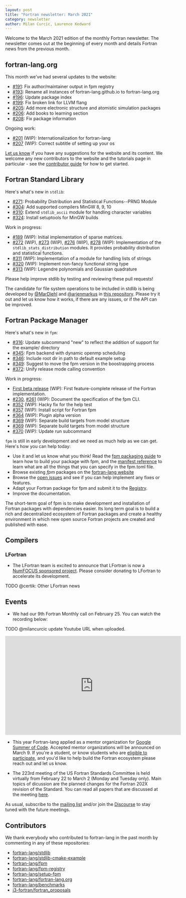 ```yaml
---
layout: post
title: "Fortran newsletter: March 2021"
category: newsletter
author: Milan Curcic, Laurence Kedward
---
```


Welcome to the March 2021 edition of the monthly Fortran newsletter.
The newsletter comes out at the beginning of every month and details
Fortran news from the previous month.

<ul id="page-nav"></ul>

## fortran-lang.org

This month we've had several updates to the website:

* [#191](https://github.com/fortran-lang/fortran-lang.org/pull/191):
  Fix author/maintainer output in fpm registry
* [#193](https://github.com/fortran-lang/fortran-lang.org/pull/193):
  Rename all instances of fortran-lang.github.io to fortran-lang.org
* [#196](https://github.com/fortran-lang/fortran-lang.org/pull/196):
  Update package index
* [#199](https://github.com/fortran-lang/fortran-lang.org/pull/199):
  Fix broken link for LLVM flang
* [#205](https://github.com/fortran-lang/fortran-lang.org/pull/205):
  Add more electronic structure and atomistic simulation packages
* [#206](https://github.com/fortran-lang/fortran-lang.org/pull/206):
  Add books to learning section
* [#208](https://github.com/fortran-lang/fortran-lang.org/pull/208):
  Fix package information

Ongoing work:

* [#201](https://github.com/fortran-lang/fortran-lang.org/pull/201) (WIP):
  Internationalization for fortran-lang
* [#207](https://github.com/fortran-lang/fortran-lang.org/issues/207) (WIP):
  Correct subtitle of setting up your os

[Let us know](https://github.com/fortran-lang/fortran-lang.org/issues) if you have any suggestions for the website and its content.
We welcome any new contributors to the website and the tutorials page in particular - see the [contributor guide](https://github.com/fortran-lang/fortran-lang.org/blob/master/CONTRIBUTING.md) for how to get started.

## Fortran Standard Library

Here's what's new in `stdlib`:

* [#271](https://github.com/fortran-lang/stdlib/pull/271):
  Probability Distribution and Statistical Functions--PRNG Module
* [#304](https://github.com/fortran-lang/stdlib/pull/304):
  Add supported compilers MinGW 8, 9, 10
* [#310](https://github.com/fortran-lang/stdlib/pull/310):
  Extend `stdlib_ascii` module for handling character variables
* [#324](https://github.com/fortran-lang/stdlib/pull/324):
  Install setuptools for MinGW builds

Work in progress:

* [#189](https://github.com/fortran-lang/stdlib/pull/189) (WIP):
  Initial implementation of sparse matrices.
* [#272](https://github.com/fortran-lang/stdlib/pull/272) (WIP),
  [#273](https://github.com/fortran-lang/stdlib/pull/273) (WIP),
  [#276](https://github.com/fortran-lang/stdlib/pull/276) (WIP),
  [#278](https://github.com/fortran-lang/stdlib/pull/278) (WIP):
  Implementation of the `stdlib_stats_distribution` modules.
  It provides probability distribution and statistical functions.
* [#311](https://github.com/fortran-lang/stdlib/pull/311) (WIP):
  Implementation of a module for handling lists of strings
* [#320](https://github.com/fortran-lang/stdlib/pull/320) (WIP):
  Implement non-fancy functional string type
* [#313](https://github.com/fortran-lang/stdlib/pull/313) (WIP):
  Legendre polynomials and Gaussian quadrature

Please help improve stdlib by testing and reviewing these pull requests!

The candidate for file system operations to be included in stdlib is being developed by
[@MarDiehl](https://github.com/MarDiehl) and [@arjenmarkus](https://github.com/arjenmarkus)
in [this repository](https://github.com/MarDiehl/stdlib_os).
Please try it out and let us know how it works, if there are any issues, or if the API can be improved.

## Fortran Package Manager

Here's what's new in `fpm`:

* [#316](https://github.com/fortran-lang/fpm/pull/316):
  Update subcommand "new" to reflect the addition of support for the example/ directory
* [#345](https://github.com/fortran-lang/fpm/pull/345):
  Fpm backend with dynamic openmp scheduling
* [#346](https://github.com/fortran-lang/fpm/pull/346):
  Include root dir in path to default example setup
* [#349](https://github.com/fortran-lang/fpm/pull/349):
  Suggest to move the fpm version in the boostrapping process
* [#372](https://github.com/fortran-lang/fpm/pull/372):
  Unify release mode calling convention

Work in progress:

* [First beta release](https://github.com/fortran-lang/fpm/milestone/1) (WIP):
  First feature-complete release of the Fortran implementation.
* [#230](https://github.com/fortran-lang/fpm/pull/230),
  [#261](https://github.com/fortran-lang/fpm/pull/261) (WIP):
  Document the specification of the fpm CLI.
* [#352](https://github.com/fortran-lang/fpm/pull/352) (WIP):
  Hacky fix for the help test
* [#357](https://github.com/fortran-lang/fpm/pull/357) (WIP):
  Install script for Fortran fpm
* [#364](https://github.com/fortran-lang/fpm/pull/364) (WIP):
  Plugin alpha version
* [#369](https://github.com/fortran-lang/fpm/pull/369) (WIP):
  Separate build targets from model structure
* [#369](https://github.com/fortran-lang/fpm/pull/369) (WIP):
  Separate build targets from model structure
* [#370](https://github.com/fortran-lang/fpm/pull/370) (WIP):
  Update run subcommand

`fpm` is still in early development and we need as much help as we can get.
Here's how you can help today:

* Use it and let us know what you think! Read the [fpm packaging guide](https://github.com/fortran-lang/fpm/blob/master/PACKAGING.md) to learn how to build your package with fpm, and the [manifest reference](https://github.com/fortran-lang/fpm/blob/master/manifest-reference.md) to learn what are all the things that you can specify in the fpm.toml file.
* Browse existing *fpm* packages on the [fortran-lang website](https://fortran-lang.org/packages/fpm)
* Browse the [open issues](https://github.com/fortran-lang/fpm/issues) and see if you can help implement any fixes or features.
* Adapt your Fortran package for fpm and submit it to the [Registry](https://github.com/fortran-lang/fpm-registry).
* Improve the documentation.

The short-term goal of fpm is to make development and installation of Fortran packages with dependencies easier.
Its long term goal is to build a rich and decentralized ecosystem of Fortran packages and create a healthy
environment in which new open source Fortran projects are created and published with ease.

## Compilers

### LFortran

* The LFortran team is excited to announce that LFortran is now a [NumFOCUS sponsored project](https://numfocus.org/project/lfortran).
Please consider donating to LFortran to accelerate its development.

TODO @certik: Other LFortran news

## Events

* We had our 9th Fortran Monthly call on February 25.
You can watch the recording below:

TODO @milancurcic update Youtube URL when uploaded.

<iframe width="560" height="315" src="https://www.youtube-nocookie.com/embed/QfiBUAgI3kw" frameborder="0" allow="accelerometer; autoplay; encrypted-media; gyroscope; picture-in-picture" allowfullscreen></iframe>

* This year Fortran-lang applied as a mentor organization for [Google Summer of Code](https://summerofcode.withgoogle.com/).
Accepted mentor organizations will be announced on March 9.
If you're a student, or know students who are [eligible to participate](https://developers.google.com/open-source/gsoc/faq#what_are_the_eligibility_requirements_for_participation), and you'd like to help build the Fortran ecosystem please reach out and let us know.

* The 223rd meeting of the US Fortran Standards Committee is held virtually from February 22 to March 2 (Monday and Tuesday only).
Main topics of dicussion are the planned changes for the Fortran 202X revision of the Standard.
You can read all papers that are discussed at the meeting [here](https://j3-fortran.org/doc/meeting/223).

As usual, subscribe to the [mailing list](https://groups.io/g/fortran-lang) and/or
join the [Discourse](https://fortran-lang.discourse.group) to stay tuned with the future meetings.

## Contributors

We thank everybody who contributed to fortran-lang in the past month by
commenting in any of these repositories:

* [fortran-lang/stdlib](https://github.com/fortran-lang/stdlib)
* [fortran-lang/stdlib-cmake-example](https://github.com/fortran-lang/stdlib-cmake-example)
* [fortran-lang/fpm](https://github.com/fortran-lang/fpm)
* [fortran-lang/fpm-registry](https://github.com/fortran-lang/fpm-registry)
* [fortran-lang/setup-fpm](https://github.com/fortran-lang/setup-fpm)
* [fortran-lang/fortran-lang.org](https://github.com/fortran-lang/fortran-lang.org)
* [fortran-lang/benchmarks](https://github.com/fortran-lang/benchmarks)
* [j3-fortran/fortran\_proposals](https://github.com/j3-fortran/fortran_proposals)

<div id="gh-contributors" data-startdate="February 01 2021" data-enddate="March 31 2021" height="500px"></div>
